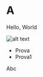 # A

Hello, World

![alt text](https://picsum.photos/1080/720 "Logo Title Text 1")

* Prova
* Prova1

Abc
